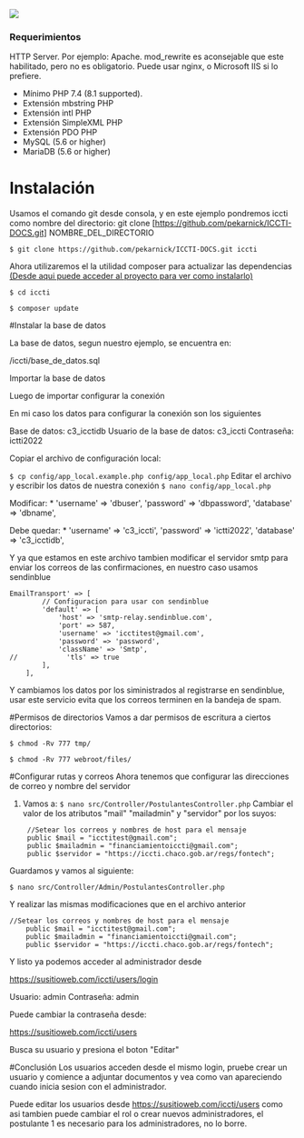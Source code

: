 ![](https://iccti.chaco.gob.ar/wp-content/uploads/2022/01/logoh.png)

### Requerimientos

HTTP Server. Por ejemplo: Apache. mod_rewrite es aconsejable que este habilitado, pero no es obligatorio. Puede usar nginx, o Microsoft IIS si lo prefiere.

- Mínimo PHP 7.4 (8.1 supported).
- Extensión mbstring PHP
- Extensión intl PHP
- Extensión SimpleXML PHP
- Extensión PDO PHP
- MySQL (5.6 or higher)
- MariaDB (5.6 or higher)

# Instalación
Usamos el comando git desde consola, y en este ejemplo pondremos iccti como nombre del directorio: git clone [https://github.com/pekarnick/ICCTI-DOCS.git] NOMBRE_DEL_DIRECTORIO

`$ git clone https://github.com/pekarnick/ICCTI-DOCS.git iccti`

Ahora utilizaremos el la utilidad composer para actualizar las dependencias
[(Desde aqui puede acceder al proyecto para ver como instalarlo)](https://getcomposer.org/download/ "(Desde aqui puede acceder al proyecto para ver como instalarlo)")

`$ cd iccti`

`$ composer update`

#Instalar la base de datos

La base de datos, segun nuestro ejemplo, se encuentra en:

/iccti/base_de_datos.sql

Importar la base de datos

Luego de importar configurar la conexión

En mi caso los datos para configurar la conexión son los siguientes

Base de datos: c3_icctidb
Usuario de la base de datos: c3_iccti
Contraseña: ictti2022

Copiar el archivo de configuración local:

`$ cp config/app_local.example.php config/app_local.php`
Editar el archivo y escribir los datos de nuestra conexión
`$ nano config/app_local.php`

Modificar:
  * 
            'username' => 'dbuser',
            'password' => 'dbpassword',
            'database' => 'dbname',
 
Debe quedar:
 * 
            'username' => 'c3_iccti',
            'password' => 'ictti2022',
            'database' => 'c3_icctidb',
 

Y ya que estamos en este archivo tambien modificar el servidor smtp para enviar los correos de las confirmaciones, en nuestro caso usamos sendinblue


    EmailTransport' => [
            // Configuracion para usar con sendinblue
            'default' => [
                'host' => 'smtp-relay.sendinblue.com',
                'port' => 587,
                'username' => 'icctitest@gmail.com',
                'password' => 'password',
                'className' => 'Smtp',
    //            'tls' => true
            ],
        ],

Y cambiamos los datos por los siministrados al registrarse en sendinblue, usar este servicio evita que los correos terminen en la bandeja de spam.

#Permisos de directorios
Vamos a dar permisos de escritura a ciertos directorios:

`$ chmod -Rv 777 tmp/`

`$ chmod -Rv 777 webroot/files/`

#Configurar rutas y correos
Ahora tenemos que configurar las direcciones de correo y nombre del servidor

1. Vamos a:
`$ nano src/Controller/PostulantesController.php`
Cambiar el valor de los atributos "mail" "mailadmin" y "servidor" por los suyos:
    

        //Setear los correos y nombres de host para el mensaje
        public $mail = "icctitest@gmail.com";
        public $mailadmin = "financiamientoiccti@gmail.com";
        public $servidor = "https://iccti.chaco.gob.ar/regs/fontech";


Guardamos y vamos al siguiente:

`$ nano src/Controller/Admin/PostulantesController.php `

Y realizar las mismas modificaciones que en el archivo anterior


    //Setear los correos y nombres de host para el mensaje
        public $mail = "icctitest@gmail.com";
        public $mailadmin = "financiamientoiccti@gmail.com";
        public $servidor = "https://iccti.chaco.gob.ar/regs/fontech";

Y listo ya podemos acceder al administrador desde

https://susitioweb.com/iccti/users/login

Usuario: admin
Contraseña: admin

Puede cambiar la contraseña desde:

https://susitioweb.com/iccti/users

Busca su usuario y presiona el boton "Editar"

#Conclusión
Los usuarios acceden desde el mismo login, pruebe crear un usuario y comience a adjuntar documentos y vea como van apareciendo cuando inicia sesion con el administrador.

Puede editar los usuarios desde https://susitioweb.com/iccti/users como asi tambien puede cambiar el rol o crear nuevos administradores, el postulante 1 es necesario para los administradores, no lo borre.
